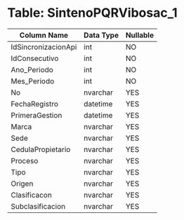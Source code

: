 # Table: SintenoPQRVibosac_1

| Column Name | Data Type | Nullable |
|-------------|-----------|----------|
| IdSincronizacionApi | int | NO |
| IdConsecutivo | int | NO |
| Ano_Periodo | int | NO |
| Mes_Periodo | int | NO |
| No | nvarchar | YES |
| FechaRegistro | datetime | YES |
| PrimeraGestion | datetime | YES |
| Marca | nvarchar | YES |
| Sede | nvarchar | YES |
| CedulaPropietario | nvarchar | YES |
| Proceso | nvarchar | YES |
| Tipo | nvarchar | YES |
| Origen | nvarchar | YES |
| Clasificacon | nvarchar | YES |
| Subclasificacion | nvarchar | YES |
